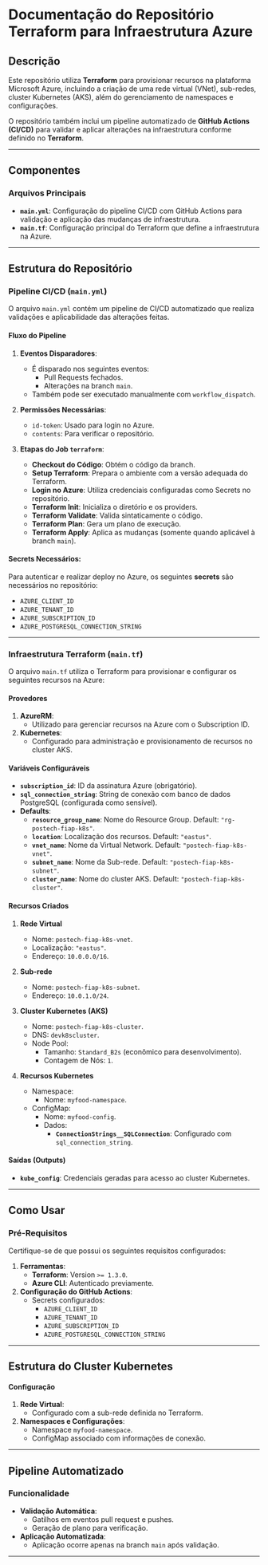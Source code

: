 # Documentação do Repositório Terraform para Infraestrutura Azure

## Descrição
Este repositório utiliza **Terraform** para provisionar recursos na plataforma Microsoft Azure, incluindo a criação de uma rede virtual (VNet), sub-redes, cluster Kubernetes (AKS), além do gerenciamento de namespaces e configurações.

O repositório também inclui um pipeline automatizado de **GitHub Actions (CI/CD)** para validar e aplicar alterações na infraestrutura conforme definido no **Terraform**.

---

## Componentes

### Arquivos Principais

- **`main.yml`**: Configuração do pipeline CI/CD com GitHub Actions para validação e aplicação das mudanças de infraestrutura.
- **`main.tf`**: Configuração principal do Terraform que define a infraestrutura na Azure.

---

## Estrutura do Repositório

### Pipeline CI/CD (`main.yml`)
O arquivo `main.yml` contém um pipeline de CI/CD automatizado que realiza validações e aplicabilidade das alterações feitas.

#### **Fluxo do Pipeline**
1. **Eventos Disparadores**:
    - É disparado nos seguintes eventos:
        - Pull Requests fechados.
        - Alterações na branch `main`.
    - Também pode ser executado manualmente com `workflow_dispatch`.

2. **Permissões Necessárias**:
    - `id-token`: Usado para login no Azure.
    - `contents`: Para verificar o repositório.

3. **Etapas do Job `terraform`**:
    - **Checkout do Código**: Obtém o código da branch.
    - **Setup Terraform**: Prepara o ambiente com a versão adequada do Terraform.
    - **Login no Azure**: Utiliza credenciais configuradas como Secrets no repositório.
    - **Terraform Init**: Inicializa o diretório e os providers.
    - **Terraform Validate**: Valida sintaticamente o código.
    - **Terraform Plan**: Gera um plano de execução.
    - **Terraform Apply**: Aplica as mudanças (somente quando aplicável à branch `main`).

#### **Secrets Necessários**:
Para autenticar e realizar deploy no Azure, os seguintes **secrets** são necessários no repositório:
- `AZURE_CLIENT_ID`
- `AZURE_TENANT_ID`
- `AZURE_SUBSCRIPTION_ID`
- `AZURE_POSTGRESQL_CONNECTION_STRING`

---

### Infraestrutura Terraform (`main.tf`)
O arquivo `main.tf` utiliza o Terraform para provisionar e configurar os seguintes recursos na Azure:

#### **Provedores**
1. **AzureRM**:
    - Utilizado para gerenciar recursos na Azure com o Subscription ID.
2. **Kubernetes**:
    - Configurado para administração e provisionamento de recursos no cluster AKS.

#### **Variáveis Configuráveis**
- **`subscription_id`**: ID da assinatura Azure (obrigatório).
- **`sql_connection_string`**: String de conexão com banco de dados PostgreSQL (configurada como sensível).
- **Defaults**:
    - **`resource_group_name`**: Nome do Resource Group. Default: `"rg-postech-fiap-k8s"`.
    - **`location`**: Localização dos recursos. Default: `"eastus"`.
    - **`vnet_name`**: Nome da Virtual Network. Default: `"postech-fiap-k8s-vnet"`.
    - **`subnet_name`**: Nome da Sub-rede. Default: `"postech-fiap-k8s-subnet"`.
    - **`cluster_name`**: Nome do cluster AKS. Default: `"postech-fiap-k8s-cluster"`.

#### **Recursos Criados**
1. **Rede Virtual**
    - Nome: `postech-fiap-k8s-vnet`.
    - Localização: `"eastus"`.
    - Endereço: `10.0.0.0/16`.

2. **Sub-rede**
    - Nome: `postech-fiap-k8s-subnet`.
    - Endereço: `10.0.1.0/24`.

3. **Cluster Kubernetes (AKS)**
    - Nome: `postech-fiap-k8s-cluster`.
    - DNS: `devk8scluster`.
    - Node Pool:
        - Tamanho: `Standard_B2s` (econômico para desenvolvimento).
        - Contagem de Nós: `1`.

4. **Recursos Kubernetes**
    - Namespace:
        - Nome: `myfood-namespace`.
    - ConfigMap:
        - Nome: `myfood-config`.
        - Dados:
            - **`ConnectionStrings__SQLConnection`**: Configurado com `sql_connection_string`.

#### **Saídas (Outputs)**
- **`kube_config`**: Credenciais geradas para acesso ao cluster Kubernetes.

---

## Como Usar

### Pré-Requisitos
Certifique-se de que possui os seguintes requisitos configurados:
1. **Ferramentas**:
    - **Terraform**: Version `>= 1.3.0`.
    - **Azure CLI**: Autenticado previamente.
2. **Configuração do GitHub Actions**:
    - Secrets configurados:
        - `AZURE_CLIENT_ID`
        - `AZURE_TENANT_ID`
        - `AZURE_SUBSCRIPTION_ID`
        - `AZURE_POSTGRESQL_CONNECTION_STRING`

---

## Estrutura do Cluster Kubernetes

#### Configuração
1. **Rede Virtual**:
    - Configurado com a sub-rede definida no Terraform.
2. **Namespaces e Configurações**:
    - Namespace `myfood-namespace`.
    - ConfigMap associado com informações de conexão.

---

## Pipeline Automatizado

### Funcionalidade
- **Validação Automática**:
    - Gatilhos em eventos pull request e pushes.
    - Geração de plano para verificação.
- **Aplicação Automatizada**:
    - Aplicação ocorre apenas na branch `main` após validação.

---